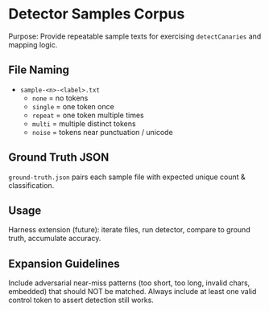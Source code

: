 # Detector Samples Corpus

Purpose: Provide repeatable sample texts for exercising `detectCanaries` and mapping logic.

## File Naming
- `sample-<n>-<label>.txt`
  - `none` = no tokens
  - `single` = one token once
  - `repeat` = one token multiple times
  - `multi` = multiple distinct tokens
  - `noise` = tokens near punctuation / unicode

## Ground Truth JSON
`ground-truth.json` pairs each sample file with expected unique count & classification.

## Usage
Harness extension (future): iterate files, run detector, compare to ground truth, accumulate accuracy.

## Expansion Guidelines
Include adversarial near-miss patterns (too short, too long, invalid chars, embedded) that should NOT be matched. Always include at least one valid control token to assert detection still works.
